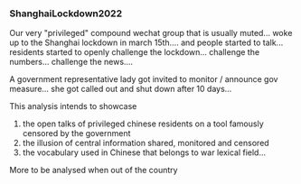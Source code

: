 ### ShanghaiLockdown2022

Our very "privileged" compound wechat group that is usually muted... 
woke up to the Shanghai lockdown in march 15th.... 
and people started to talk... residents started to openly challenge the lockdown... challenge the numbers... challenge the news.... 

A government representative lady got invited to monitor / announce gov measure... she got called out and shut down after 10 days... 

This analysis intends to showcase  

1. the open talks of privileged chinese residents on a tool famously censored by the government  
2. the illusion of central information shared, monitored and censored  
3. the vocabulary used in Chinese that belongs to war lexical field... 

More to be analysed when out of the country
